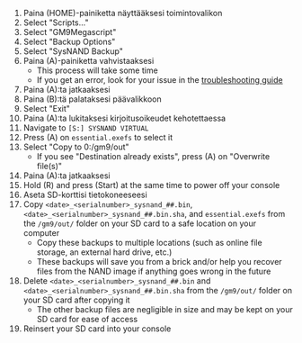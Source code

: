 1. Paina (HOME)-painiketta näyttääksesi toimintovalikon
2. Select "Scripts..."
3. Select "GM9Megascript"
4. Select "Backup Options"
5. Select "SysNAND Backup"
6. Paina (A)-painiketta vahvistaaksesi
    - This process will take some time
    - If you get an error, look for your issue in the [troubleshooting guide](troubleshooting-finalizing-setup.html)
7. Paina (A):ta jatkaaksesi
8. Paina (B):tä palataksesi päävalikkoon
9. Select "Exit"
10. Paina (A):ta lukitaksesi kirjoitusoikeudet kehotettaessa
11. Navigate to `[S:] SYSNAND VIRTUAL`
12. Press (A) on `essential.exefs` to select it
13. Select "Copy to 0:/gm9/out"
    - If you see "Destination already exists", press (A) on "Overwrite file(s)"
14. Paina (A):ta jatkaaksesi
15. Hold (R) and press (Start) at the same time to power off your console
16. Aseta SD-korttisi tietokoneeseesi
17. Copy `<date>_<serialnumber>_sysnand_##.bin`, `<date>_<serialnumber>_sysnand_##.bin.sha`, and `essential.exefs` from the `/gm9/out/` folder on your SD card to a safe location on your computer
    - Copy these backups to multiple locations (such as online file storage, an external hard drive, etc.)
    - These backups will save you from a brick and/or help you recover files from the NAND image if anything goes wrong in the future
18. Delete `<date>_<serialnumber>_sysnand_##.bin` and `<date>_<serialnumber>_sysnand_##.bin.sha` from the `/gm9/out/` folder on your SD card after copying it
    - The other backup files are negligible in size and may be kept on your SD card for ease of access
19. Reinsert your SD card into your console
